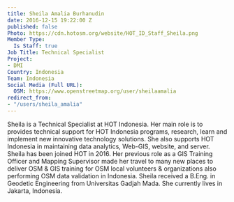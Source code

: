 ```yaml
---
title: Sheila Amalia Burhanudin
date: 2016-12-15 19:22:00 Z
published: false
Photo: https://cdn.hotosm.org/website/HOT_ID_Staff_Sheila.png
Member Type:
  Is Staff: true
Job Title: Technical Specialist
Project:
- DMI
Country: Indonesia
Team: Indonesia
Social Media (Full URL):
  OSM: https://www.openstreetmap.org/user/sheilaamalia
redirect_from:
- "/users/sheila_amalia"
---
```


Sheila is a Technical Specialist at HOT Indonesia. Her main role is to provides technical support for HOT Indonesia programs, research, learn and implement new innovative technology solutions. She also supports HOT Indonesia in maintaining data analytics, Web-GIS, website, and server. Sheila has been joined HOT in 2016. Her previous role as a GIS Training Officer and Mapping Supervisor made her travel to many new places to deliver OSM & GIS training for OSM local volunteers & organizations also performing OSM data validation in Indonesia. Sheila received a B.Eng. in Geodetic Engineering from Universitas Gadjah Mada. She currently lives in Jakarta, Indonesia.